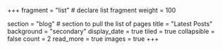 +++
fragment = "list" # declare list fragment
weight = 100

section = "blog" # section to pull the list of pages
title = "Latest Posts"
background = "secondary"
display_date = true
tiled = true
collapsible = false
count = 2
read_more = true
images = true
+++
